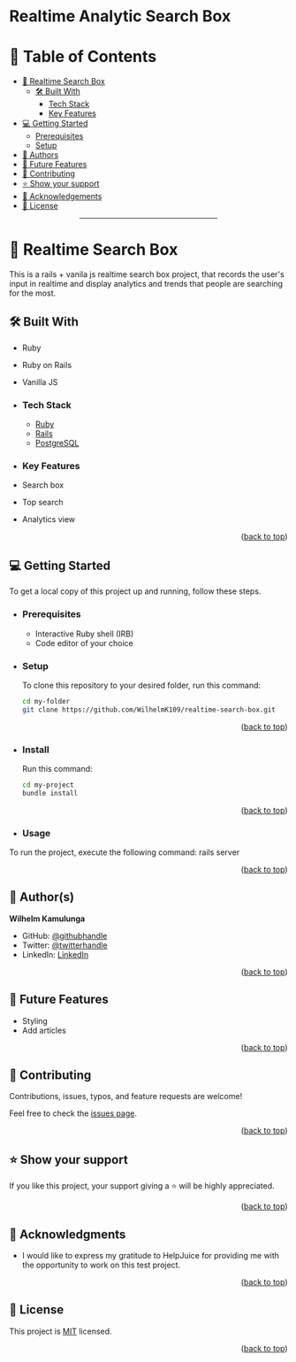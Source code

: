# Realtime Analytic Search Box

<a name="readme-top"></a>

<div align="center">

</div>

# 📗 Table of Contents

- [📨 Realtime Search Box](#about-project)
  - [🛠 Built With](#built-with)
    - [Tech Stack](#tech-stack)
    - [Key Features](#key-features)
- [💻 Getting Started](#getting-started)
  - [Prerequisites](#prerequisites)
  - [Setup](#setup)
- [👥 Authors](#authors)
- [🔭 Future Features](#future-features)
- [🤝 Contributing](#contributing)
- [⭐️ Show your support](#support)
- [🙏 Acknowledgements](#acknowledgements)
- [📝 License](#license)

<div align="center"><hr width="250px"/></div>

# 📨 Realtime Search Box <a name="about-project"></a>

This is a rails + vanila js realtime search box project, that records the user's input in realtime and display analytics and trends that people are searching for the most.

## 🛠 Built With <a name="built-with"></a>
- Ruby
- Ruby on Rails
- Vanilla JS

- ### Tech Stack <a name="tech-stack"></a>

  <ul>
    <li>
      <a href="https://www.ruby-lang.org/en/">Ruby</a>
    </li>
    <li>
      <a href="https://www.guides.rubyonrails.org">Rails</a>
    </li>
    <li>
      <a href="http://vanilla-js.com/">PostgreSQL</a>
    </li>
  </ul>

<!-- Features -->

- ### Key Features <a name="key-features"></a>

- Search box
- Top search
- Analytics view

<p align="right">(<a href="#readme-top">back to top</a>)</p>

<!-- LIVE DEMO

## 🚀 Live Demo <a name="live-demo"></a>

> Add a link to your deployed project.

- [Live Demo Link](<replace-with-your-deployment-URL>)

<p align="right">(<a href="#readme-top">back to top</a>)</p>
-->
<!-- GETTING STARTED -->

## 💻 Getting Started <a name="getting-started"></a>

To get a local copy of this project up and running, follow these steps.

- ### Prerequisites

  - Interactive Ruby shell (IRB)
  - Code editor of your choice

- ### Setup

  To clone this repository to your desired folder, run this command:

  ```sh
  cd my-folder
  git clone https://github.com/WilhelmK109/realtime-search-box.git

  ```

<p align="right">(<a href="#readme-top">back to top</a>)</p>

- ### Install

  Run this command:

  ```sh
  cd my-project
  bundle install

  ```
  
<p align="right">(<a href="#readme-top">back to top</a>)</p>

- ### Usage

To run the project, execute the following command: rails server

<p align="right">(<a href="#readme-top">back to top</a>)</p>


## 👥 Author(s) <a name="authors"></a>

**Wilhelm Kamulunga**

- GitHub: [@githubhandle](https://github.com/WilhelmK109)
- Twitter: [@twitterhandle](https://twitter.com/ActiveK7)
- LinkedIn: [LinkedIn](https://www.linkedin.com/in/wilhelm-kamulunga-613675114/)

<p align="right">(<a href="#readme-top">back to top</a>)</p>

<!-- FUTURE FEATURES -->

## 🔭 Future Features <a name="future-features"></a>

- Styling
- Add articles

<p align="right">(<a href="#readme-top">back to top</a>)</p>

<!-- CONTRIBUTING -->

## 🤝 Contributing <a name="contributing"></a>

Contributions, issues, typos, and feature requests are welcome!

Feel free to check the [issues page](../../issues/).

<p align="right">(<a href="#readme-top">back to top</a>)</p>

<!-- SUPPORT -->

## ⭐️ Show your support <a name="support"></a>

If you like this project, your support giving a ⭐ will be highly appreciated.

<p align="right">(<a href="#readme-top">back to top</a>)</p>

<!-- ACKNOWLEDGEMENTS -->

## 🙏 Acknowledgments <a name="acknowledgements"></a>

- I would like to express my gratitude to HelpJuice for providing me with the opportunity to work on this test project.

<p align="right">(<a href="#readme-top">back to top</a>)</p>


## 📝 License <a name="license"></a>

This project is [MIT](./LICENSE) licensed.

<p align="right">(<a href="#readme-top">back to top</a>)</p>
